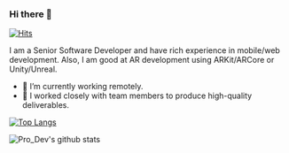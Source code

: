 ### Hi there 👋
[![Hits](https://hits.seeyoufarm.com/api/count/incr/badge.svg?url=https%3A%2F%2Fgithub.com%2FSolutionDev888%2Fhit-counter)](https://hits.seeyoufarm.com)

I am a Senior Software Developer and have rich experience in mobile/web development.
Also, I am good at AR development using ARKit/ARCore or Unity/Unreal.

- 🔭 I’m currently working remotely.
- 👯 I worked closely with team members to produce high-quality deliverables.

[![Top Langs](https://github-readme-stats.vercel.app/api/top-langs/?username=SolutionDev888&hide=C#)](https://github.com/anuraghazra/github-readme-stats)

![Pro_Dev's github stats](https://github-readme-stats.vercel.app/api?username=SolutionDev888&count_private=true)

